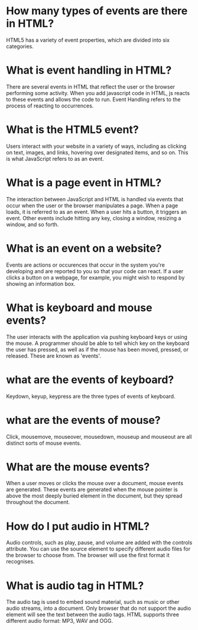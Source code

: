 # How many types of events are there in HTML?

HTML5 has a variety of event properties, which are divided into six categories.

# What is event handling in HTML?

There are several events in HTML that reflect the user or the browser performing some activity. When you add javascript code in HTML, js reacts to these events and allows the code to run. Event Handling refers to the process of reacting to occurrences.


# What is the HTML5 event?

Users interact with your website in a variety of ways, including as clicking on text, images, and links, hovering over designated items, and so on. This is what JavaScript refers to as an event.

# What is a page event in HTML?

The interaction between JavaScript and HTML is handled via events that occur when the user or the browser manipulates a page. When a page loads, it is referred to as an event. When a user hits a button, it triggers an event. Other events include hitting any key, closing a window, resizing a window, and so forth.


# What is an event on a website?

Events are actions or occurences that occur in the system you're developing and are reported to you so that your code can react. If a user clicks a button on a webpage, for example, you might wish to respond by showing an information box.

# What is keyboard and mouse events?

The user interacts with the application via pushing keyboard keys or using the mouse. A programmer should be able to tell which key on the keyboard the user has pressed, as well as if the mouse has been moved, pressed, or released. These are known as 'events'.

# what are the events of keyboard?

Keydown, keyup, keypress are the three types of events of keyboard.

# what are the events of mouse?

Click, mousemove, mouseover, mousedown, mouseup and mouseout are all distinct sorts of mouse events.

# What are the mouse events?

When a user moves or clicks the mouse over a document, mouse events are generated. These events are generated when the mouse pointer is above the most deeply buried element in the document, but they spread throughout the document.

# How do I put audio in HTML?
Audio controls, such as play, pause, and volume are added with the controls attribute. You can use the source element to specify different audio files for the browser to choose from. The browser will use the first format it recognises.


# What is audio tag in HTML?

The audio tag is used to embed sound material, such as music or other audio streams, into a document. Only browser that do not support the audio element will see the text between the audio tags. HTML supports three different audio format: MP3, WAV and OGG.


